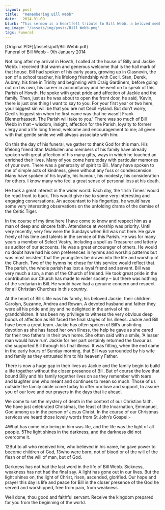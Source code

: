 ```yaml
---
layout: post
title:  "Remembering Bill Webb"
date:   2014-01-09
blurb: "This sermon is a heartfelt tribute to Bill Webb, a beloved member of the parish who passed away. Kevin speaks of Bill's wisdom, insight, affection for the Parish, loyalty to former clergy, and his welcoming nature. He also highlights Bill's deep faith, his devotion to his family, and his contributions to the Church."
og_image: "/assets/img/posts/Bill Webb.png"
tags: Funeral
---
```

[Original PDF](/assets/pdf/Bill Webb.pdf)    
Funeral of Bill Webb – 9th January 2014

Not long after my arrival in Howth, I called at the house of Billy and Jackie Webb. I received that warm and generous welcome that is the hall mark of that house. Bill had spoken of his early years, growing up in Glasnevin, the son of a school teacher, his lifelong friendship with Cecil. Stan, Derek, Aubrey, his time in Trinity and beginning with Craig Gardiners, before going out on his own, his career in accountancy and he went on to speak of this Parish of Howth. He spoke with great pride and affection of Jackie and the family. Then, just as he was about to open the front door, he said, ‘Kevin, there is just one thing I want to say to you. For your first year or two here, your biggest sin will be that you are not Cecil Hyland. But don’t worry, Cecil’s biggest sin when he first came was that he wasn’t Frank Blennerhassett. The Parish will take to you.’ There was so much of Bill Webb in that – wisdom, insight, affection for the Parish, loyalty to former clergy and a life long friend, welcome and encouragement to me; all given with that gentle smile we will always associate with him.

On this the day of his funeral, we gather to thank God for this man. His lifelong friend Stan McMullen and members of his family have already spoken with great affection of his many gifts, ways in which he touched an enriched their lives. Many of you come here today with particular memories of your own. There was a generosity of spirit to Bill. Many have spoken to me of simple acts of kindness, given without any fuss or condescension. Many have spoken of his loyalty, his humour, his modesty, his consideration for others. I know many who feel a great sense of personal loss at his death.

He took a great interest in the wider world. Each day, the ‘Irish Times’ would be read front to back. This would give rise to some very interesting and engaging conversations. An accountant to his fingertips, he would have some very interesting observations on the unfolding drama of the demise of the Celtic Tiger.

In the course of my time here I have come to know and respect him as a man of deep and sincere faith. Attendance at worship was priority. Until very recently, very few were the Sundays when Bill was not here. He gave freely of his time and talents in the service of this Parish. He was for many years a member of Select Vestry, including a spell as Treasurer and latterly as auditor of our accounts. He was a great encourager of others. He would no doubt have had his own preferences in hymns and worship patterns but was most insistent that the youngsters be drawn into the life and worship of the Church. Two of the hymns he chose for this service would reflect that. The parish, the whole parish has lost a loyal friend and servant. Bill was very much a son, a man of the Church of Ireland. He took great pride in the contribution our Church has made to wider society – but there was nothing of the sectarian in Bill. He would have had a genuine concern and respect for all Christian Churches in this country.

At the heart of Bill’s life was his family, his beloved Jackie, their children Carolyn, Suzanne, Andrea and Rowan. A devoted husband and father they were all his pride and joy and he delighted in the arrival of his grandchildren. It has been my privilege to witness the very obvious deep bonds of affection as Bill faced the final stages of his illness. Jackie and Bill have been a great team. Jackie has often spoken of Bill’s unstinting devotion as she has faced her own illness, the help he gave as she cared for their two fathers in their own home. She often said with a smile, ‘A lesser man would have run’. Jackie for her part certainly returned the favour as she supported Bill through his final illness. It was fitting, when the end came in the early hours of Sunday morning, that Bill was surrounded by his wife and family as they entrusted him to his heavenly Father.

There is now a huge gap in their lives as Jackie and the family begin to build a life together without the closer presence of Bill. But of course the love that bound Billy and his family together lives on as they remember with tears and laughter one who meant and continues to mean so much. Those of us outside the family circle come today to offer our love and support, to assure you of our love and our prayers in the days that lie ahead.

We come to set the mystery of death in the context of our Christian faith. We have just celebrated Christmas, the feast of the Incarnation, Emmanuel, God among us in the person of Jesus Christ. In the course of our Christmas services we heard those lovely words from St John’s Gospel:-

4What has come into being in him was life, and the life was the light of all people. 5The light shines in the darkness, and the darkness did not overcome it.

12But to all who received him, who believed in his name, he gave power to become children of God, 13who were born, not of blood or of the will of the flesh or of the will of man, but of God.

Darkness has not had the last word in the life of Bill Webb. Sickness, weakness has not had the final say. A light has gone out in our lives. But the light shines on, the light of Christ, risen, ascended, glorified. Our hope and prayer this day is life and peace for Bill in the closer presence of the God he served and worshipped, free from pain, from weakness.

Well done, thou good and faithful servant. Receive the kingdom prepared for you from the beginning of the world.
